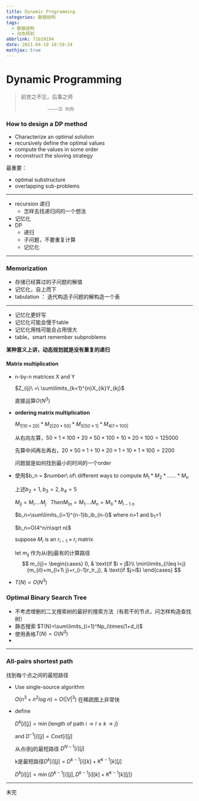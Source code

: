 ```yaml
---
title: Dynamic Programming
categories: 数据结构
tags:
  - 数据结构
  - 动态规划
abbrlink: 71b19194
date: 2021-04-19 18:59:24
mathjax: true
---
```


# Dynamic Programming

> 前世之不忘，后事之师
>
>     			————汉 刘向

<!--more-->

### How to design a DP method

+ Characterize an optimal solution
+ recursively define the optimal values
+ compute the values in some order
+ reconstruct the sloving strategy

最重要：

+ optimal substructure
+ overlapping sub-problems

---

+ recursion 递归
  + 怎样去找递归间的一个想法
+ 记忆化
+ DP
  + 递归
  + 子问题，不要重复计算
  + 记忆化

----

### Memorization

+ 存储已经算过的子问题的解值
+ 记忆化，自上而下
+ tabulation ： 迭代构造子问题的解构造一个表

---

+ 记忆化更好写
+ 记忆化可能会慢于table
+ 记忆化用栈可能会占用很大
+ table，smart remember subproblems

**某种意义上讲，动态规划就是没有重复的递归**

#### Matrix multiplication

+ n-by-n matrices X and Y

  $Z_{ij}\ =\ \sum\limits_{k=1}^{n}X_{ik}Y_{kj}$

  直接运算$O(N^3)$

+ **ordering matrix multiplication**

  $M_{1[10\times20]}*M_{2[20\times50]}*M_{3[50\times1]}*M_{4[1\times100]}$

  从右向左算，$50 \times 1 \times 100 + 20\times50\times100+10\times20\times100 = 125000$

  先算中间再左再右，$20\times50\times1+10\times20\times1+10\times1\times100=2200$

  问题就是如何找到最小的时间的一个order

+ 使用$b_n = $number\ of\ different ways to compute $M_1*M_2*......*M_n$

  上述$b_2=1,b_3=2,b_4=5$

  $M_{ij}=M_i....M_j \ \ \ Then M_{1n}=M_1....M_n=M_{1i}*M_{i-1\ n}$

  $b_n=\sum\limits_{i=1}^{n-1}b_ib_{n-i}$ where n>1 and b<sub>1</sub>=1

  $b_n=O(4^n/n\sqrt n)$

  suppose $M_i$ is an $r_{i-1}\times r_i$ matrix

  let $m_{ij}$  作为从i到j最有的计算路径
  $$
  m_{ij}=
  	\begin{cases}
  		0, & \text{if $i = j$}\\
  		\min\limits_{i\leq l<j}{m_{il}+m_{l+1\ j}+r_{i-1}r_lr_j}, & \text{if $j>i$}
  	\end{cases}
  $$

+ $T(N)=O(N^3)$

### Optimal Binary Search Tree

+ 不考虑增删的二叉搜索树的最好的搜索方法（有若干的节点，问怎样构造查找树）
+ 静态搜索  $T(N)=\sum\limits_{i=1}^Np_i\times(1+d_i)$
+ 使用表格$T(N)=O(N^3)$
+ 

---

### All-pairs shortest path

找到每个点之间的最短路径

+ Use single-source algorithm

  $O(n^3+n^2log\ n) = O(|V|^3)$  在稀疏图上非常快

+ define

  $D^k[i][j]=\min \{\text{length of path i} \rightarrow {l\leq k}\rightarrow j\}$

  and $D^{-1}[i][j]=Cost[i][j]$

  从点i到j的最短路径 $D^{N-1}[i][j]$

  k是最短路径$D^k[i][j]=D^{k-1}[i][k]+K^{k-1}[k][j]$

  $D^k[i][j] = \min \{D^{k-1}[i][j],  D^{k-1}[i][k]+K^{k-1}[k][j]\}$ 

---

未完